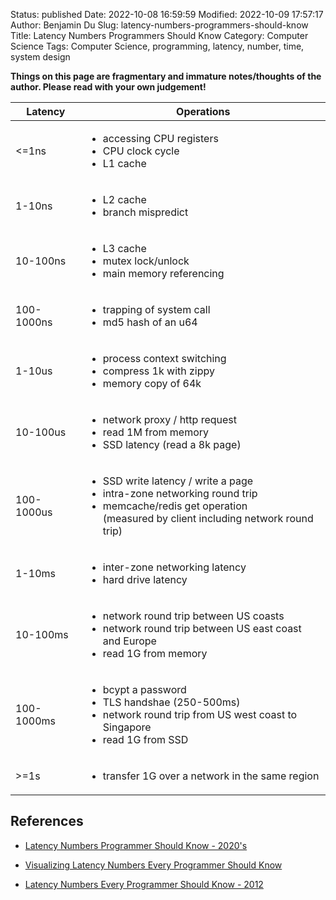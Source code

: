 Status: published
Date: 2022-10-08 16:59:59
Modified: 2022-10-09 17:57:17
Author: Benjamin Du
Slug: latency-numbers-programmers-should-know
Title: Latency Numbers Programmers Should Know
Category: Computer Science
Tags: Computer Science, programming, latency, number, time, system design

**Things on this page are fragmentary and immature notes/thoughts of the author. Please read with your own judgement!**


<table class="tg">
<thead>
  <tr>
    <th class="tg-0pky">Latency</th>
    <th class="tg-0pky">Operations</th>
  </tr>
</thead>
<tbody>
  <tr>
    <td class="tg-0pky">&lt;=1ns</td>
    <td class="tg-0pky">
      <ul>
        <li>accessing CPU registers</li>
        <li>CPU clock cycle</li>
        <li>L1 cache</li>
      </ul>
    </td>
  </tr>
  <tr>
    <td class="tg-0pky">1-10ns</td>
    <td class="tg-0pky">
      <ul>
        <li>L2 cache</li>
        <li>branch mispredict</li>
      </ul>
    </td>
  </tr>
  <tr>
    <td class="tg-0pky">10-100ns</td>
    <td class="tg-0pky">
      <ul>
        <li>L3 cache</li>
        <li>mutex lock/unlock</li>
        <li>main memory referencing</li>
      </ul>
    </td>
  </tr>
  <tr>
    <td class="tg-0pky">100-1000ns</td>
    <td class="tg-0pky">
      <ul>
        <li>trapping of system call</li>
        <li>md5 hash of an u64</li>
      </ul>
    </td>
  </tr>
  <tr>
    <td class="tg-0pky">1-10us</td>
    <td class="tg-0pky">
      <ul>
        <li>process context switching</li>
        <li>compress 1k with zippy</li>
        <li>memory copy of 64k</li>
      </ul>
    </td>
  </tr>
  <tr>
    <td class="tg-0pky">10-100us</td>
    <td class="tg-0pky">
      <ul>
        <li>network proxy / http request</li>
        <li>read 1M from memory</li>
        <li>SSD latency (read a 8k page)</li>
      </ul>
    </td>
  </tr>
  <tr>
    <td class="tg-0pky">100-1000us</td>
    <td class="tg-0pky">
      <ul>
        <li>SSD write latency / write a page</li>
        <li>intra-zone networking round trip</li>
        <li>memcache/redis get operation <br>
          (measured by client including network round trip)</li>
      </ul>
    </td>
  </tr>
  <tr>
    <td class="tg-0pky">1-10ms</td>
    <td class="tg-0pky">
      <ul>
        <li>inter-zone networking latency</li>
        <li>hard drive latency</li>
      </ul>
    </td>
  </tr>
  <tr>
    <td class="tg-0pky">10-100ms</td>
    <td class="tg-0pky">
      <ul>
        <li>network round trip between US coasts</li>
        <li>network round trip between US east coast and Europe</li>
        <li>read 1G from memory</li>
      </ul>
    </td>
  </tr>
  <tr>
    <td class="tg-0pky">100-1000ms</td>
    <td class="tg-0pky">
      <ul>
        <li>bcypt a password</li>
        <li>TLS handshae (250-500ms)</li>
        <li>network round trip from US west coast to Singapore</li>
        <li>read 1G from SSD</li>
      </ul>
    </td>
  </tr>
  <tr>
    <td class="tg-0pky">&gt;=1s</td>
    <td class="tg-0pky">
      <ul>
        <li>transfer 1G over a network in the same region</li>
      </ul>
    </td>
  </tr>
</tbody>
</table>

## References

- [Latency Numbers Programmer Should Know - 2020's](https://www.youtube.com/watch?v=FqR5vESuKe0)

- [Visualizing Latency Numbers Every Programmer Should Know](https://blog.nahurst.com/visualizing-latency-numbers-every-programmer)

- [Latency Numbers Every Programmer Should Know - 2012](https://gist.github.com/jboner/2841832)
